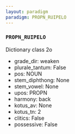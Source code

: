 ```yaml
---
layout: paradigm
paradigm: PROPN_RUIPELO
---
```

### ` PROPN_RUIPELO `

Dictionary class 2o
* grade_dir: weaken
* plurale_tantum: False
* pos: NOUN
* stem_diphthong: None
* stem_vowel: None
* upos: PROPN
* harmony: back
* kotus_av: None
* kotus_tn: 2
* clitics: False
* possessive: False
